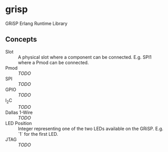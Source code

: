 # grisp
GRiSP Erlang Runtime Library

## Concepts

<dl>
    <dt>Slot</dt>
    <dd>A physical slot where a component can be connected. E.g. SPI1 where a Pmod can be connected.</dd>
    <dt>Pmod</dt>
    <dd><em>TODO</em></dd>
    <dt>SPI</dt>
    <dd><em>TODO</em></dd>
    <dt>GPIO</dt>
    <dd><em>TODO</em></dd>
    <dt>I<sub>2</sub>C</dt> <!-- I2C -->
    <dd><em>TODO</em></dd>
    <dt>Dallas 1-Wire</dt>
    <dd><em>TODO</em></dd>
    <dt>LED Position</dt>
    <dd>Integer representing one of the two LEDs available on the GRiSP. E.g. `1` for the first LED.</dd>
    <dt>JTAG</dt>
    <dd><em>TODO</em></dd>
</dl>

